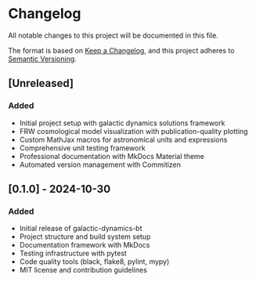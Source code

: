 # Changelog

All notable changes to this project will be documented in this file.

The format is based on [Keep a Changelog](https://keepachangelog.com/en/1.0.0/),
and this project adheres to [Semantic Versioning](https://semver.org/spec/v2.0.0.html).

## [Unreleased]

### Added
- Initial project setup with galactic dynamics solutions framework
- FRW cosmological model visualization with publication-quality plotting
- Custom MathJax macros for astronomical units and expressions
- Comprehensive unit testing framework
- Professional documentation with MkDocs Material theme
- Automated version management with Commitizen

## [0.1.0] - 2024-10-30

### Added
- Initial release of galactic-dynamics-bt
- Project structure and build system setup
- Documentation framework with MkDocs
- Testing infrastructure with pytest
- Code quality tools (black, flake8, pylint, mypy)
- MIT license and contribution guidelines
